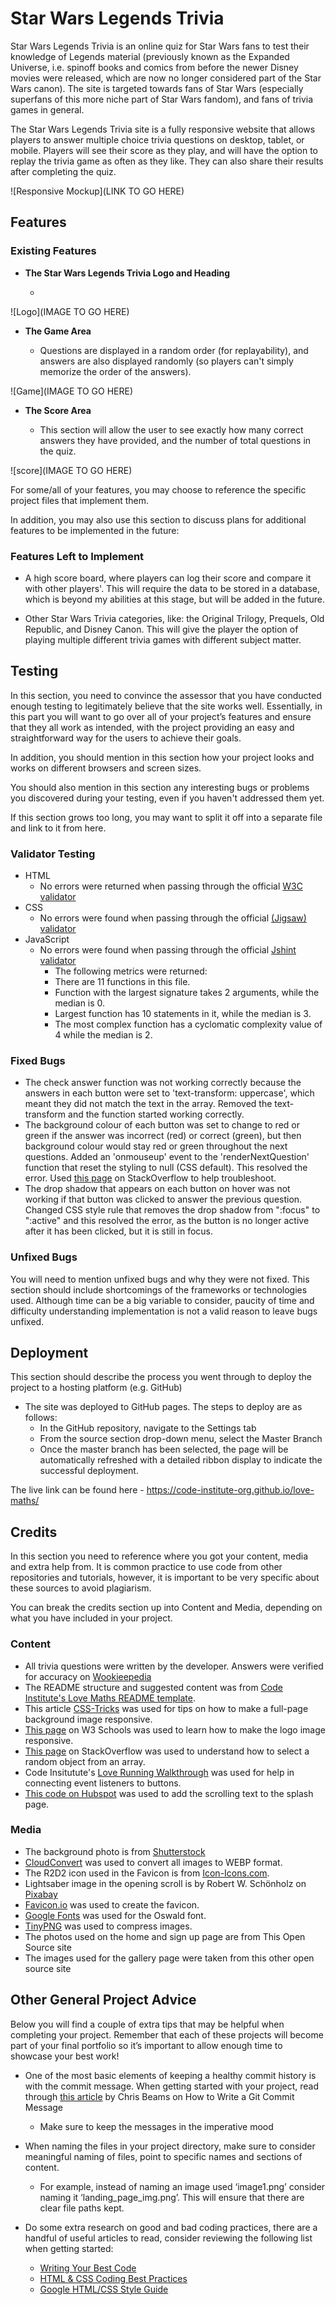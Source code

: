 # Star Wars Legends Trivia

Star Wars Legends Trivia is an online quiz for Star Wars fans to test their knowledge of Legends material (previously known as the Expanded Universe, i.e. spinoff books and comics from before the newer Disney movies were released, which are now no longer considered part of the Star Wars canon). The site is targeted towards fans of Star Wars (especially superfans of this more niche part of Star Wars fandom), and fans of trivia games in general. 

The Star Wars Legends Trivia site is a fully responsive website that allows players to answer multiple choice trivia questions on desktop, tablet, or mobile. Players will see their score as they play, and will have the option to replay the trivia game as often as they like. They can also share their results after completing the quiz. 

![Responsive Mockup](LINK TO GO HERE)

## Features 

### Existing Features

- __The Star Wars Legends Trivia Logo and Heading__

  - 

![Logo](IMAGE TO GO HERE)

- __The Game Area__

  -  Questions are displayed in a random order (for replayability), and answers are also displayed randomly (so players can't simply memorize the order of the answers). 

![Game](IMAGE TO GO HERE)

- __The Score Area__

  - This section will allow the user to see exactly how many correct answers they have provided, and the number of total questions in the quiz. 

![score](IMAGE TO GO HERE)

For some/all of your features, you may choose to reference the specific project files that implement them.

In addition, you may also use this section to discuss plans for additional features to be implemented in the future:

### Features Left to Implement

- A high score board, where players can log their score and compare it with other players'. This will require the data to be stored in a database, which is beyond my abilities at this stage, but will be added in the future. 

- Other Star Wars Trivia categories, like: the Original Trilogy, Prequels, Old Republic, and Disney Canon. This will give the player the option of playing multiple different trivia games with different subject matter. 

## Testing 

In this section, you need to convince the assessor that you have conducted enough testing to legitimately believe that the site works well. Essentially, in this part you will want to go over all of your project’s features and ensure that they all work as intended, with the project providing an easy and straightforward way for the users to achieve their goals.

In addition, you should mention in this section how your project looks and works on different browsers and screen sizes.

You should also mention in this section any interesting bugs or problems you discovered during your testing, even if you haven't addressed them yet.

If this section grows too long, you may want to split it off into a separate file and link to it from here.


### Validator Testing 

- HTML
    - No errors were returned when passing through the official [W3C validator](https://validator.w3.org/nu/?doc=https%3A%2F%2Fcode-institute-org.github.io%2Flove-maths%2F)
- CSS
    - No errors were found when passing through the official [(Jigsaw) validator](https://jigsaw.w3.org/css-validator/validator?uri=https%3A%2F%2Fvalidator.w3.org%2Fnu%2F%3Fdoc%3Dhttps%253A%252F%252Fcode-institute-org.github.io%252Flove-maths%252F&profile=css3svg&usermedium=all&warning=1&vextwarning=&lang=en)
- JavaScript
    - No errors were found when passing through the official [Jshint validator](https://jshint.com/)
      - The following metrics were returned: 
      - There are 11 functions in this file.
      - Function with the largest signature takes 2 arguments, while the median is 0.
      - Largest function has 10 statements in it, while the median is 3.
      - The most complex function has a cyclomatic complexity value of 4 while the median is 2.

### Fixed Bugs

- The check answer function was not working correctly because the answers in each button were set to 'text-transform: uppercase', which meant they did not match the text in the array. Removed the text-transform and the function started working correctly.
- The background colour of each button was set to change to red or green if the answer was incorrect (red) or correct (green), but then background colour would stay red or green throughout the next questions. Added an 'onmouseup' event to the 'renderNextQuestion' function that reset the styling to null (CSS default). This resolved the error. Used [this page](https://stackoverflow.com/questions/10698942/how-to-return-a-javascript-set-style-property-to-css-default) on StackOverflow to help troubleshoot.
- The drop shadow that appears on each button on hover was not working if that button was clicked to answer the previous question. Changed CSS style rule that removes the drop shadow from ":focus" to ":active" and this resolved the error, as the button is no longer active after it has been clicked, but it is still in focus. 

### Unfixed Bugs

You will need to mention unfixed bugs and why they were not fixed. This section should include shortcomings of the frameworks or technologies used. Although time can be a big variable to consider, paucity of time and difficulty understanding implementation is not a valid reason to leave bugs unfixed. 

## Deployment

This section should describe the process you went through to deploy the project to a hosting platform (e.g. GitHub) 

- The site was deployed to GitHub pages. The steps to deploy are as follows: 
  - In the GitHub repository, navigate to the Settings tab 
  - From the source section drop-down menu, select the Master Branch
  - Once the master branch has been selected, the page will be automatically refreshed with a detailed ribbon display to indicate the successful deployment. 

The live link can be found here - https://code-institute-org.github.io/love-maths/


## Credits 

In this section you need to reference where you got your content, media and extra help from. It is common practice to use code from other repositories and tutorials, however, it is important to be very specific about these sources to avoid plagiarism. 

You can break the credits section up into Content and Media, depending on what you have included in your project. 

### Content 

- All trivia questions were written by the developer. Answers were verified for accuracy on [Wookieepedia](https://starwars.fandom.com/wiki/Main_Page)
- The README structure and suggested content was from [Code Institute's Love Maths README template](https://github.com/Code-Institute-Solutions/readme-love-maths/blob/master/README.md).
- This article [CSS-Tricks](https://css-tricks.com/perfect-full-page-background-image/) was used for tips on how to make a full-page background image responsive. 
- [This page](https://www.w3schools.com/howto/howto_css_image_responsive.asp) on W3 Schools was used to learn how to make the logo image responsive.
- [This page](https://stackoverflow.com/questions/5915096/get-a-random-item-from-a-javascript-array) on StackOverflow was used to understand how to select a random object from an array.
- Code Insitutute's [Love Running Walkthrough](https://learn.codeinstitute.net/courses/course-v1:CodeInstitute+LM101+2021_T1/courseware/2d651bf3f23e48aeb9b9218871912b2e/8775beaed6ed403d92318845af971b30/?child=first) was used for help in connecting event listeners to buttons.
- [This code on Hubspot](https://blog.hubspot.com/website/scrolling-text-css) was used to add the scrolling text to the splash page.

### Media

- The background photo is from [Shutterstock](https://www.shutterstock.com/image-vector/star-warp-hyperspace-jump-traces-moving-1550816240)
- [CloudConvert](https://cloudconvert.com/) was used to convert all images to WEBP format.
- The R2D2 icon used in the Favicon is from [Icon-Icons.com](https://icon-icons.com/download/34499/PNG/512/).
- Lightsaber image in the opening scroll is by Robert W. Schönholz on [Pixabay](https://pixabay.com/users/robertschoenholz-3164230/?utm_source=link-attribution&amp;utm_medium=referral&amp;utm_campaign=image&amp;utm_content=2908144>)
- [Favicon.io](https://favicon.io/) was used to create the favicon. 
- [Google Fonts](https://fonts.google.com/specimen/Oswald) was used for the Oswald font.
- [TinyPNG](https://tinypng.com/) was used to compress images.
- The photos used on the home and sign up page are from This Open Source site
- The images used for the gallery page were taken from this other open source site

## Other General Project Advice

Below you will find a couple of extra tips that may be helpful when completing your project. Remember that each of these projects will become part of your final portfolio so it’s important to allow enough time to showcase your best work! 

- One of the most basic elements of keeping a healthy commit history is with the commit message. When getting started with your project, read through [this article](https://chris.beams.io/posts/git-commit/) by Chris Beams on How to Write  a Git Commit Message 
  - Make sure to keep the messages in the imperative mood 

- When naming the files in your project directory, make sure to consider meaningful naming of files, point to specific names and sections of content.
  - For example, instead of naming an image used ‘image1.png’ consider naming it ‘landing_page_img.png’. This will ensure that there are clear file paths kept. 

- Do some extra research on good and bad coding practices, there are a handful of useful articles to read, consider reviewing the following list when getting started:
  - [Writing Your Best Code](https://learn.shayhowe.com/html-css/writing-your-best-code/)
  - [HTML & CSS Coding Best Practices](https://medium.com/@inceptiondj.info/html-css-coding-best-practice-fadb9870a00f)
  - [Google HTML/CSS Style Guide](https://google.github.io/styleguide/htmlcssguide.html#General)